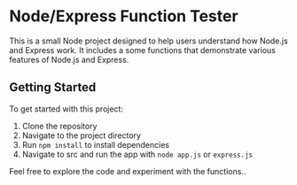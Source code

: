 # Node/Express Function Tester

This is a small Node project designed to help users understand how Node.js and Express work. It includes a some functions that demonstrate various features of Node.js and Express.

## Getting Started

To get started with this project:

1. Clone the repository
2. Navigate to the project directory
3. Run `npm install` to install dependencies
4. Navigate to src and run the app with `node app.js` or `express.js`

Feel free to explore the code and experiment with the functions..
